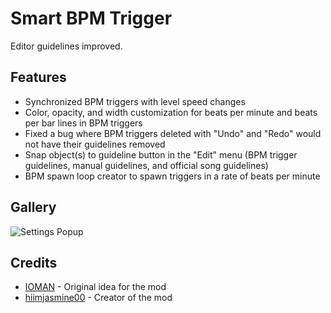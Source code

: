 # Smart BPM Trigger
Editor guidelines improved.

## Features
- Synchronized BPM triggers with level speed changes
- Color, opacity, and width customization for beats per minute and beats per bar lines in BPM triggers
- Fixed a bug where BPM triggers deleted with "Undo" and "Redo" would not have their guidelines removed
- Snap object(s) to guideline button in the "Edit" menu (BPM trigger guidelines, manual guidelines, and official song guidelines)
- BPM spawn loop creator to spawn triggers in a rate of beats per minute

## Gallery
![Settings Popup](hiimjasmine00.smart_bpm_trigger/settings-popup.png?width=300)

## Credits
- [IOMAN](user:8265048) - Original idea for the mod
- [hiimjasmine00](user:7466002) - Creator of the mod